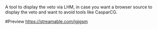 A tool to display the veto via LHM, in case you want a browser source to display the veto and want to avoid tools like CasparCG.

#Preview
https://streamable.com/jgjgsm
